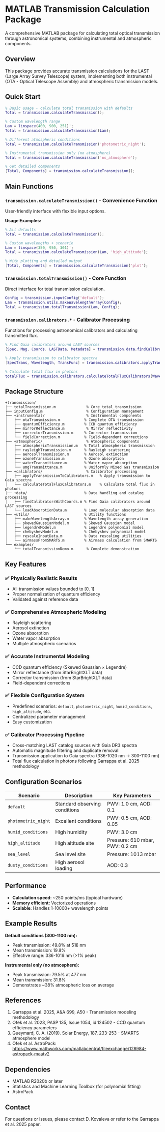 # MATLAB Transmission Calculation Package

A comprehensive MATLAB package for calculating total optical transmission through astronomical systems, combining instrumental and atmospheric components.

## Overview

This package provides accurate transmission calculations for the LAST (Large Array Survey Telescope) system, implementing both instrumental (OTA - Optical Telescope Assembly) and atmospheric transmission models.

## Quick Start

```matlab
% Basic usage - calculate total transmission with defaults
Total = transmission.calculateTransmission();

% Custom wavelength range
Lam = linspace(400, 900, 251)';
Total = transmission.calculateTransmission(Lam);

% Different atmospheric conditions
Total = transmission.calculateTransmission('photometric_night');

% Instrumental transmission only (no atmosphere)
Total = transmission.calculateTransmission('no_atmosphere');

% Get detailed components
[Total, Components] = transmission.calculateTransmission();
```

## Main Functions

### `transmission.calculateTransmission()` - Convenience Function
User-friendly interface with flexible input options.

**Usage Examples:**
```matlab
% All defaults
Total = transmission.calculateTransmission();

% Custom wavelengths + scenario
Lam = linspace(350, 950, 301)';
Total = transmission.calculateTransmission(Lam, 'high_altitude');

% With plotting and detailed output
[Total, Components] = transmission.calculateTransmission('plot');
```

### `transmission.totalTransmission()` - Core Function
Direct interface for total transmission calculation.

```matlab
Config = transmission.inputConfig('default');
Lam = transmission.utils.makeWavelengthArray(Config);
Total = transmission.totalTransmission(Lam, Config);
```

### `transmission.calibrators.*` - Calibrator Processing
Functions for processing astronomical calibrators and calculating transmitted flux.

```matlab
% Find Gaia calibrators around LAST sources
[Spec, Mag, Coords, LASTData, Metadata] = transmission.data.findCalibratorsWithCoords();

% Apply transmission to calibrator spectra
[SpecTrans, Wavelength, TransFunc] = transmission.calibrators.applyTransmissionToCalibrators(Spec, Metadata);

% Calculate total flux in photons
totalFlux = transmission.calibrators.calculateTotalFluxCalibrators(Wavelength, SpecTrans, Metadata);
```

## Package Structure

```
+transmission/
├── totalTransmission.m              % Core total transmission
├── inputConfig.m                    % Configuration management
├── +instrumental/                   % Instrumental components
│   ├── otaTransmission.m           % Complete OTA transmission
│   ├── quantumEfficiency.m         % CCD quantum efficiency
│   ├── mirrorReflectance.m          % Mirror reflectivity
│   ├── correctorTransmission.m     % Corrector transmission
│   └── fieldCorrection.m           % Field-dependent corrections
├── +atmospheric/                    % Atmospheric components
│   ├── atmosphericTransmission.m   % Total atmospheric transmission
│   ├── rayleighTransmission.m      % Rayleigh scattering
│   ├── aerosolTransmission.m       % Aerosol extinction
│   ├── ozoneTransmission.m         % Ozone absorption
│   ├── waterTransmittance.m        % Water vapor absorption
│   └── umgTransmittance.m          % Uniformly Mixed Gas transmission
├── +calibrators/                    % Calibrator processing
│   ├── applyTransmissionToCalibrators.m   % Apply transmission to Gaia spectra
│   └── calculateTotalFluxCalibrators.m    % Calculate total flux in photons
├── +data/                          % Data handling and catalog processing
│   ├── findCalibratorsWithCoords.m % Find Gaia calibrators around LAST sources
│   └── loadAbsorptionData.m        % Load molecular absorption data
├── +utils/                         % Utility functions
│   ├── makeWavelengthArray.m       % Wavelength array generation
│   ├── skewedGaussianModel.m       % Skewed Gaussian model
│   ├── legendreModel.m             % Legendre polynomial model
│   ├── chebyshevModel.m            % Chebyshev polynomial model
│   ├── rescaleInputData.m          % Data rescaling utilities
│   └── airmassFromSMARTS.m         % Airmass calculation from SMARTS
└── examples/
    └── totalTransmissionDemo.m      % Complete demonstration
```

## Key Features

### ✅ Physically Realistic Results
- All transmission values bounded to [0, 1]
- Proper normalization of quantum efficiency
- Validated against reference data

### ✅ Comprehensive Atmospheric Modeling
- Rayleigh scattering
- Aerosol extinction  
- Ozone absorption
- Water vapor absorption
- Multiple atmospheric scenarios

### ✅ Accurate Instrumental Modeling
- CCD quantum efficiency (Skewed Gaussian × Legendre)
- Mirror reflectance (from StarBrightXLT data)
- Corrector transmission (from StarBrightXLT data)
- Field-dependent corrections

### ✅ Flexible Configuration System
- Predefined scenarios: `default`, `photometric_night`, `humid_conditions`, `high_altitude`, etc.
- Centralized parameter management
- Easy customization

### ✅ Calibrator Processing Pipeline
- Cross-matching LAST catalog sources with Gaia DR3 spectra
- Automatic magnitude filtering and duplicate removal
- Transmission application to Gaia spectra (336-1020 nm → 300-1100 nm)
- Total flux calculation in photons following Garrappa et al. 2025 methodology

## Configuration Scenarios

| Scenario | Description | Key Parameters |
|----------|-------------|----------------|
| `default` | Standard observing conditions | PWV: 1.0 cm, AOD: 0.1 |
| `photometric_night` | Excellent conditions | PWV: 0.5 cm, AOD: 0.05 |
| `humid_conditions` | High humidity | PWV: 3.0 cm |
| `high_altitude` | High altitude site | Pressure: 610 mbar, PWV: 0.2 cm |
| `sea_level` | Sea level site | Pressure: 1013 mbar |
| `dusty_conditions` | High aerosol loading | AOD: 0.3 |

## Performance

- **Calculation speed:** ~250 points/ms (typical hardware)
- **Memory efficient:** Vectorized operations
- **Scalable:** Handles 1-10000+ wavelength points

## Example Results

**Default conditions (300-1100 nm):**
- Peak transmission: 49.8% at 518 nm
- Mean transmission: 19.8%
- Effective range: 336-1016 nm (>1% peak)

**Instrumental only (no atmosphere):**
- Peak transmission: 79.5% at 477 nm  
- Mean transmission: 31.8%
- Demonstrates ~38% atmospheric loss on average

## References

1. Garrappa et al. 2025, A&A 699, A50 - Transmission modeling methodology
2. Ofek et al. 2023, PASP 135, Issue 1054, id.124502 - CCD quantum efficiency parameters
3. Gueymard, C. A. (2019). Solar Energy, 187, 233-253 - SMARTS atmosphere model
4. Ofek et al. AstroPack: https://www.mathworks.com/matlabcentral/fileexchange/128984-astropack-maatv2

## Dependencies

- MATLAB R2020b or later
- Statistics and Machine Learning Toolbox (for polynomial fitting)
- AstroPack 

## Contact

For questions or issues, please contact D. Kovaleva or refer to the Garrappa et al. 2025 paper.


